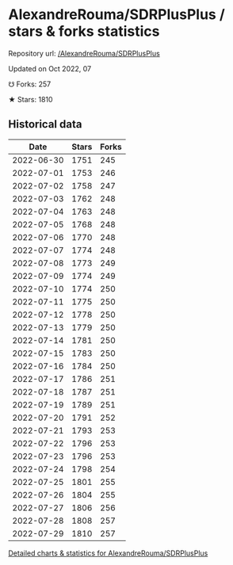 # AlexandreRouma/SDRPlusPlus / stars & forks statistics

Repository url: [/AlexandreRouma/SDRPlusPlus](https://github.com/AlexandreRouma/SDRPlusPlus)

Updated on Oct 2022, 07

☋ Forks: 257

★ Stars: 1810

## Historical data
| Date | Stars | Forks |
|------|-------|-------|
| 2022-06-30 | 1751 | 245 | 
| 2022-07-01 | 1753 | 246 | 
| 2022-07-02 | 1758 | 247 | 
| 2022-07-03 | 1762 | 248 | 
| 2022-07-04 | 1763 | 248 | 
| 2022-07-05 | 1768 | 248 | 
| 2022-07-06 | 1770 | 248 | 
| 2022-07-07 | 1774 | 248 | 
| 2022-07-08 | 1773 | 249 | 
| 2022-07-09 | 1774 | 249 | 
| 2022-07-10 | 1774 | 250 | 
| 2022-07-11 | 1775 | 250 | 
| 2022-07-12 | 1778 | 250 | 
| 2022-07-13 | 1779 | 250 | 
| 2022-07-14 | 1781 | 250 | 
| 2022-07-15 | 1783 | 250 | 
| 2022-07-16 | 1784 | 250 | 
| 2022-07-17 | 1786 | 251 | 
| 2022-07-18 | 1787 | 251 | 
| 2022-07-19 | 1789 | 251 | 
| 2022-07-20 | 1791 | 252 | 
| 2022-07-21 | 1793 | 253 | 
| 2022-07-22 | 1796 | 253 | 
| 2022-07-23 | 1796 | 253 | 
| 2022-07-24 | 1798 | 254 | 
| 2022-07-25 | 1801 | 255 | 
| 2022-07-26 | 1804 | 255 | 
| 2022-07-27 | 1806 | 256 | 
| 2022-07-28 | 1808 | 257 | 
| 2022-07-29 | 1810 | 257 | 


[Detailed charts & statistics for AlexandreRouma/SDRPlusPlus](https://reviewgithub.com/rep/AlexandreRouma/SDRPlusPlus)
